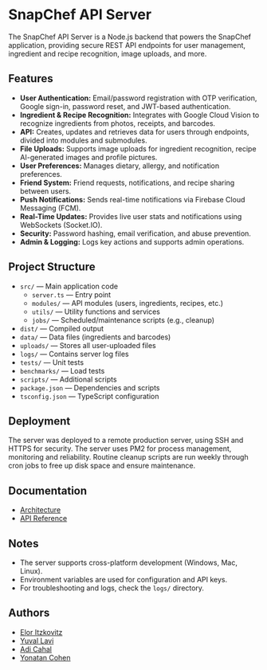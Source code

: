 # SnapChef API Server

The SnapChef API Server is a Node.js backend that powers the SnapChef application, providing secure REST API endpoints for user management, ingredient and recipe recognition, image uploads, and more.

## Features

- **User Authentication:** Email/password registration with OTP verification, Google sign-in, password reset, and JWT-based authentication.
- **Ingredient & Recipe Recognition:** Integrates with Google Cloud Vision to recognize ingredients from photos, receipts, and barcodes.
- **API:** Creates, updates and retrieves data for users through endpoints, divided into modules and submodules.
- **File Uploads:** Supports image uploads for ingredient recognition, recipe AI-generated images and profile pictures.
- **User Preferences:** Manages dietary, allergy, and notification preferences.
- **Friend System:** Friend requests, notifications, and recipe sharing between users.
- **Push Notifications:** Sends real-time notifications via Firebase Cloud Messaging (FCM).
- **Real-Time Updates:** Provides live user stats and notifications using WebSockets (Socket.IO).
- **Security:** Password hashing, email verification, and abuse prevention.
- **Admin & Logging:** Logs key actions and supports admin operations.

## Project Structure

- `src/` — Main application code
  - `server.ts` — Entry point
  - `modules/` — API modules (users, ingredients, recipes, etc.)
  - `utils/` — Utility functions and services
  - `jobs/` — Scheduled/maintenance scripts (e.g., cleanup)
- `dist/` — Compiled output
- `data/` — Data files (ingredients and barcodes)
- `uploads/` — Stores all user-uploaded files
- `logs/` — Contains server log files
- `tests/` — Unit tests
- `benchmarks/` — Load tests
- `scripts/` — Additional scripts
- `package.json` — Dependencies and scripts
- `tsconfig.json` — TypeScript configuration

## Deployment
The server was deployed to a remote production server, using SSH and HTTPS for security. The server uses PM2 for process management, monitoring and reliability. Routine cleanup scripts are run weekly through cron jobs to free up disk space and ensure maintenance.

## Documentation

- [Architecture](docs/architecture.md)
- [API Reference](https://snapchef-app.vercel.app/api)

## Notes

- The server supports cross-platform development (Windows, Mac, Linux).
- Environment variables are used for configuration and API keys.
- For troubleshooting and logs, check the `logs/` directory.

## Authors
- [Elor Itzkovitz](https://github.com/Elor-Itz)
- [Yuval Lavi](https://github.com/Yuvalya101)
- [Adi Cahal](https://github.com/Adica6)
- [Yonatan Cohen](https://github.com/yonatan62862)
